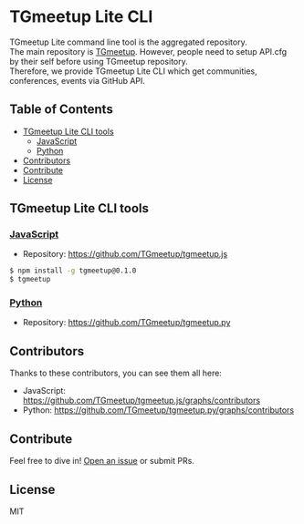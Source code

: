 # TGmeetup Lite CLI

TGmeetup Lite command line tool is the aggregated repository.  
The main repository is [TGmeetup](https://github.com/TGmeetup/TGmeetup). However, people need to setup API.cfg by their self before using TGmeetup repository.  
Therefore, we provide TGmeetup Lite CLI which get communities, conferences, events via GitHub API.  

## Table of Contents
- [TGmeetup Lite CLI tools](#tgmeetup-lite-cli-tools)
    - [JavaScript](#javascript)
    - [Python](#python)
- [Contributors](#contributors)
- [Contribute](#contribute)
- [License](#license)

## TGmeetup Lite CLI tools

### [**JavaScript**](https://github.com/TGmeetup/tgmeetup.js#1-via-tgmeetup-cli)
- Repository: https://github.com/TGmeetup/tgmeetup.js
```sh
$ npm install -g tgmeetup@0.1.0
$ tgmeetup
```

### [**Python**](https://github.com/TGmeetup/tgmeetup.py)
- Repository: https://github.com/TGmeetup/tgmeetup.py

## Contributors
Thanks to these contributors, you can see them all here:
- JavaScript: https://github.com/TGmeetup/tgmeetup.js/graphs/contributors
- Python: https://github.com/TGmeetup/tgmeetup.py/graphs/contributors

## Contribute
Feel free to dive in! [Open an issue](https://github.com/RichardLitt/standard-readme/issues/new) or submit PRs.


## License
MIT
